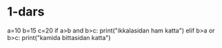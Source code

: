 # 1-dars
a=10
b=15
c=20
if a>b and b>c:
    print("ikkalasidan ham katta")
elif b>a or b>c:
    print("kamida bittasidan katta")
